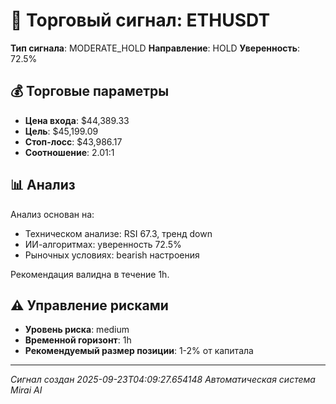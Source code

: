 
# 🎯 Торговый сигнал: ETHUSDT

**Тип сигнала**: MODERATE_HOLD
**Направление**: HOLD
**Уверенность**: 72.5%

## 💰 Торговые параметры
- **Цена входа**: $44,389.33
- **Цель**: $45,199.09
- **Стоп-лосс**: $43,986.17
- **Соотношение**: 2.01:1

## 📊 Анализ

Анализ основан на:
- Техническом анализе: RSI 67.3, тренд down
- ИИ-алгоритмах: уверенность 72.5%
- Рыночных условиях: bearish настроения

Рекомендация валидна в течение 1h.
        

## ⚠️ Управление рисками
- **Уровень риска**: medium
- **Временной горизонт**: 1h
- **Рекомендуемый размер позиции**: 1-2% от капитала

---
*Сигнал создан 2025-09-23T04:09:27.654148*
*Автоматическая система Mirai AI*
        